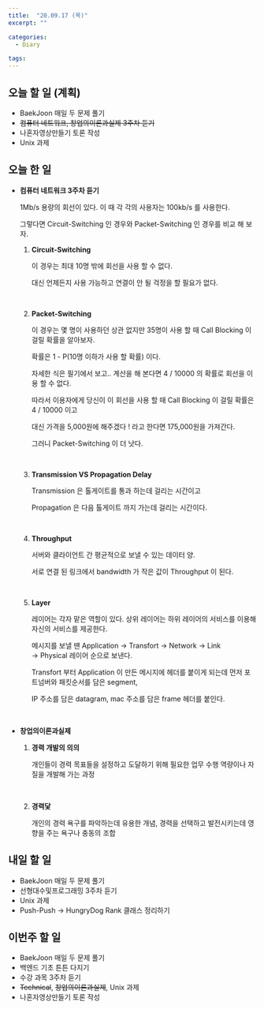 ```yaml
---
title:  "20.09.17 (목)"
excerpt: ""

categories:
  - Diary

tags:
---
```


## 오늘 할 일 (계획)

- BaekJoon 매일 두 문제 풀기
- ~~컴퓨터 네트워크, 창업의이론과실제 3주차 듣기~~
- 나혼자영상만들기 토론 작성
- Unix 과제

## 오늘 한 일

- **컴퓨터 네트워크 3주차 듣기**

  1Mb/s 용량의 회선이 있다. 이 때 각 각의 사용자는 100kb/s 를 사용한다.

  그렇다면 Circuit-Switching 인 경우와 Packet-Switching 인 경우를 비교 해 보자.

  1. **Circuit-Switching**
  
     이 경우는 최대 10명 밖에 회선을 사용 할 수 없다.
  
     대신 언제든지 사용 가능하고 연결이 안 될 걱정을 할 필요가 없다.
  
     <br>
  
  2. **Packet-Switching**
  
     이 경우는 몇 명이 사용하던 상관 없지만 35명이 사용 할 때 Call Blocking 이 걸릴 확률을 알아보자.
  
     확률은 1 - P(10명 이하가 사용 할 확률) 이다.
  
     자세한 식은 필기에서 보고.. 계산을 해 본다면 4 / 10000 의 확률로 회선을 이용 할 수 없다.
  
     따라서 이용자에게 당신이 이 회선을 사용 할 때 Call Blocking 이 걸릴 확률은 4 / 10000 이고
  
     대신 가격을 5,000원에 해주겠다 ! 라고 한다면 175,000원을 가져간다.
  
     그러니 Packet-Switching 이 더 낫다.
  
     <br>
  
  3. **Transmission VS Propagation Delay**
  
     Transmission 은 톨게이트를 통과 하는데 걸리는 시간이고
  
     Propagation 은 다음 톨게이트 까지 가는데 걸리는 시간이다.
  
     <br>
  
  4. **Throughput**
  
     서버와 클라이언트 간 평균적으로 보낼 수 있는 데이터 양.
  
     서로 연결 된 링크에서 bandwidth 가 작은 값이 Throughput 이 된다.
  
     <br>
  
  5. **Layer**
  
     레이어는 각자 맡은 역할이 있다. 상위 레이어는 하위 레이어의 서비스를 이용해 자신의 서비스를 제공한다.
  
     메시지를 보낼 땐 Application &rarr; Transfort &rarr; Network &rarr; Link &rarr; Physical 레이어 순으로 보낸다.
  
     Transfort 부터 Application 이 만든 메시지에 헤더를 붙이게 되는데 먼저 포트넘버와 패킷순서를 담은 segment, 
  
     IP 주소를 담은 datagram, mac 주소를 담은 frame 헤더를 붙인다.
  
     <br>
  
- **창업의이론과실제**

  1. **경력 개발의 의의**

     개인들이 경력 목표들을 설정하고 도달하기 위해 필요한 업무 수행 역량이나 자질을 개발해 가는 과정

     <br>

  2. **경력닻**

     개인의 경력 욕구를 파악하는데 유용한 개념, 경력을 선택하고 발전시키는데 영향을 주는 욕구나 충동의 조합


## 내일 할 일

- BaekJoon 매일 두 문제 풀기
- 선형대수및프로그래밍 3주차 듣기
- Unix 과제
- Push-Push &rarr; HungryDog Rank 클래스 정리하기

## 이번주 할 일

- BaekJoon 매일 두 문제 풀기
- 백엔드 기초 튼튼 다지기
- 수강 과목 3주차 듣기
- ~~Technical~~, ~~창업의이론과실제~~, Unix 과제
- 나혼자영상만들기 토론 작성

<br>